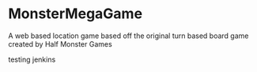 # MonsterMegaGame

A web based location game based off the original turn based board game created by Half Monster Games

testing jenkins
